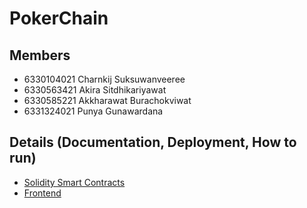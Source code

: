 # PokerChain
## Members
- 6330104021 Charnkij Suksuwanveeree
- 6330563421 Akira Sitdhikariyawat
- 6330585221 Akkharawat Burachokviwat
- 6331324021 Punya Gunawardana

## Details (Documentation, Deployment, How to run)
- [Solidity Smart Contracts](contracts/README.md)
- [Frontend](frontend/README.md)
